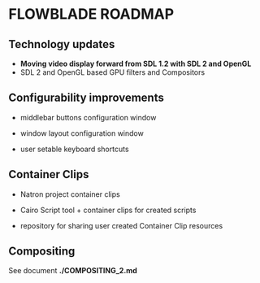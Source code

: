 # FLOWBLADE ROADMAP

## Technology updates

* **Moving video display forward from SDL 1.2 with SDL 2 and OpenGL**
* SDL 2 and OpenGL based GPU filters and Compositors

## Configurability improvements

* middlebar buttons configuration window

* window layout configuration window

* user setable keyboard shortcuts

## Container Clips

* Natron project container clips

* Cairo Script tool + container clips for created scripts

* repository for sharing user created Container Clip resources

## Compositing

See document **./COMPOSITING_2.md**


